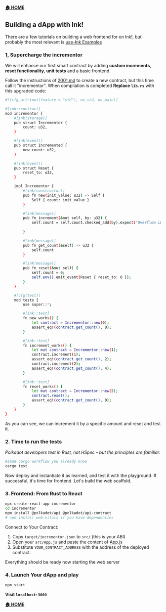 **[🏠 HOME](../README.md)**

## Building a dApp with Ink!

There are a few tutorials on building a web frontend for on Ink!, but probably the most relevant is [use-Ink Examples](https://github.com/use-ink/ink-examples)

### 1, Supercharge the incrementor

We will enhance our first smart contract by adding **custom increments**, **reset functionality**, **unit tests** and a basic frontend.

Follow the instructions of [2001.md](./2001.md) to create a new contract, but this time call it "incrementor". When compilation is completed **Replace `lib.rs`** with this upgraded code:  

```sh
#![cfg_attr(not(feature = "std"), no_std, no_main)]

#[ink::contract]
mod incrementor {
    #[ink(storage)]
    pub struct Incrementor {
        count: u32,
    }

    #[ink(event)]
    pub struct Incremented {
        new_count: u32,
    }

    #[ink(event)]
    pub struct Reset {
        reset_to: u32,
    }

    impl Incrementor {
        #[ink(constructor)]
        pub fn new(init_value: u32) -> Self {
            Self { count: init_value }
        }

        #[ink(message)]
        pub fn increment(&mut self, by: u32) {
            self.count = self.count.checked_add(by).expect("Overflow in increment operation");
        
        }

        #[ink(message)]
        pub fn get_count(&self) -> u32 {
            self.count
        }

        #[ink(message)]
        pub fn reset(&mut self) {
            self.count = 0;
            self.env().emit_event(Reset { reset_to: 0 });
        }
    }

    #[cfg(test)]
    mod tests {
        use super::*;

        #[ink::test]
        fn new_works() {
            let contract = Incrementor::new(0);
            assert_eq!(contract.get_count(), 0);
        }

        #[ink::test]
        fn increment_works() {
            let mut contract = Incrementor::new(1);
            contract.increment(1);
            assert_eq!(contract.get_count(), 2);
            contract.increment(2);
            assert_eq!(contract.get_count(), 4);
        }

        #[ink::test]
        fn reset_works() {
            let mut contract = Incrementor::new(5);
            contract.reset();
            assert_eq!(contract.get_count(), 0);
        }
    }
}
```
As you can see, we can increment it by a specific amount and reset and test it.

### 2. Time to run the tests

*Polkadot developers test in Rust, not HSpec – but the principles are familiar.*  
```sh
#same cargo workflow you already know
cargo test
```

Now deploy and instantiate it as learned, and test it with the playground. If successful, it's time for frontend. Let's build the web scaffold.

### 3. Frontend: From Rust to React

```sh
npx create-react-app incrementor
cd incrementor
npm install @polkadot/api @polkadot/api-contract
# npm install web-vitals if you have dependencies
```

Connect to Your Contract:  

1. Copy `target/incrementor.json` to `src/` (this is your ABI)
2. Open your `src/App.js` and paste the content of [App.js](./App.js)
3. Substitute `YOUR_CONTRACT_ADDRESS` with the address of the deployed contract.

Everything should be ready now starting the web server  

### 4. Launch Your dApp and play

```sh
npm start
```

**Visit `localhost:3000`**

**[🏠 HOME](../README.md)**
